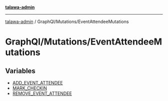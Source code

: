 [**talawa-admin**](../../../README.md)

***

[talawa-admin](../../../README.md) / GraphQl/Mutations/EventAttendeeMutations

# GraphQl/Mutations/EventAttendeeMutations

## Variables

- [ADD\_EVENT\_ATTENDEE](variables/ADD_EVENT_ATTENDEE.md)
- [MARK\_CHECKIN](variables/MARK_CHECKIN.md)
- [REMOVE\_EVENT\_ATTENDEE](variables/REMOVE_EVENT_ATTENDEE.md)
